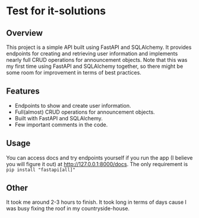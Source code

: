 # Test for it-solutions

## Overview

This project is a simple API built using FastAPI and SQLAlchemy. It provides endpoints for creating and retrieving user information and implements nearly full CRUD operations for announcement objects. Note that this was my first time using FastAPI and SQLAlchemy together, so there might be some room for improvement in terms of best practices.

## Features

- Endpoints to show and create user information.
- Full(almost) CRUD operations for announcement objects.
- Built with FastAPI and SQLAlchemy.
- Few important comments in the code. 


## Usage

You can access docs and try endpoints yourself if you run the app (I believe you will figure it out) at http://127.0.0.1:8000/docs.
The only requirement is ```pip install "fastapi[all]"```


## Other
It took me around 2-3 hours to finish. 
It took long in terms of days cause I was busy fixing the roof in my countryside-house.